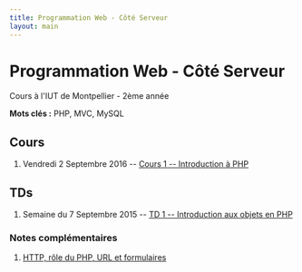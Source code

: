 ```yaml
---
title: Programmation Web - Côté Serveur
layout: main
---
```


# Programmation Web - Côté Serveur
Cours à l'IUT de Montpellier - 2ème année

**Mots clés :** PHP, MVC, MySQL

## Cours

1. Vendredi 2 Septembre 2016 -- [Cours 1 -- Introduction à PHP](classes/class1.html)

## TDs

1. Semaine du 7 Septembre 2015 -- [TD 1 -- Introduction aux objets en PHP](tutorials/tutorial1.html) 
<!-- 1. Semaine du 14 Septembre 2015 -- [TD 2 -- La persistance des données en PHP](tutorials/tutorial2.html)  -->
<!-- 1. Semaine du 21 Septembre 2015 -- -->
<!-- [TD 3 -- Fin TD2 et association entre classes](tutorials/tutorial3.html) -->
<!-- 1. Semaine du 28 Septembre 2015 --  [TD 4 -- Architecture MVC simple](tutorials/tutorial4.html) -->
<!-- 1. Semaine du 05 Octobre 2015 --  [TD 5 -- Architecture MVC avancée 1/2](tutorials/tutorial5.html) -->
<!-- 1. Semaine du 12 Octobre 2015 --  [TD 6 -- Architecture MVC avancée 2/2](tutorials/tutorial6.html) -->
<!-- 1. Semaine du 16 Novembre 2015 --  [TD 7 -- Cookies & Sessions](tutorials/tutorial7.html) -->
<!-- 1. Semaine du 23 Novembre 2015 --  [TD 8 -- Authentification & Validation par email](tutorials/tutorial8.html) -->

### Notes complémentaires

1. [HTTP, rôle du PHP, URL et formulaires]({{site.baseurl}}/assets/tut1-complement.html)
<!-- 2. [Requête préparée, injection SQL et require]({{site.baseurl}}/assets/tut2-complement.html) -->
<!-- 3. [Upload de fichiers]({{site.baseurl}}/assets/tut3-complement.html) -->

<!-- ## Instructions du projet -->

<!-- [Instructions du projet](projet.html) -->

